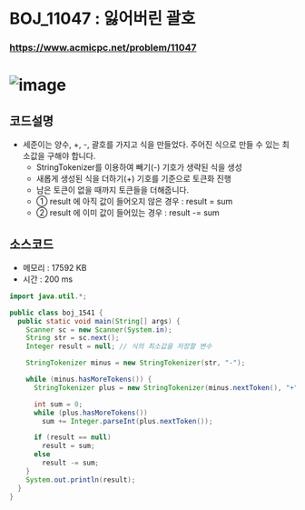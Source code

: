 # BOJ_11047 : 잃어버린 괄호

### https://www.acmicpc.net/problem/11047
# ![image](https://user-images.githubusercontent.com/96826443/161310739-7a86b6bc-07c5-476e-9470-1ced92f51646.png)


## 코드설명
* 세준이는 양수, +, -, 괄호를 가지고 식을 만들었다. 주어진 식으로 만들 수 있는 최소값을 구해야 합니다.
  * StringTokenizer를 이용하여 빼기(-) 기호가 생략된 식을 생성
  * 새롭게 생성된 식을 더하기(+) 기호를 기준으로 토큰화 진행
  * 남은 토큰이 없을 때까지 토큰들을 더해줍니다.
   * ① result 에 아직 값이 들어오지 않은 경우 : result = sum
   * ② result 에 이미 값이 들어있는 경우 : result -= sum

## 소스코드
* 메모리 : 17592 KB
* 시간 : 200 ms

```java
import java.util.*;

public class boj_1541 {
  public static void main(String[] args) {
    Scanner sc = new Scanner(System.in);
    String str = sc.next();
    Integer result = null; // 식의 최소값을 저장할 변수

    StringTokenizer minus = new StringTokenizer(str, "-");

    while (minus.hasMoreTokens()) {
      StringTokenizer plus = new StringTokenizer(minus.nextToken(), "+");

      int sum = 0;
      while (plus.hasMoreTokens())
        sum += Integer.parseInt(plus.nextToken());

      if (result == null)
        result = sum;
      else
        result -= sum;
    }
    System.out.println(result);
  }
}
```
